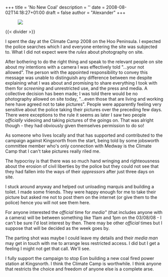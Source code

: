 +++
title = 'No New Coal'
description = ''
date = 2008-08-02T14:18:27+01:00
draft = false
author = "Alexander"
+++

<figure style="text-align: center">
  <img style="display:block;margin:auto" src="https://i.ibb.co/JW7RDFJ8/eon-foff.jpg">
</figure>

{{< divider >}}
 
 I spent the day at the Climate Camp 2008 on the Hoo Peninsula. I expected the police searches which I and everyone entering the site was subjected to. What I did not expect were the *rules* about photography on site.

After bothering to do the right thing and speak to the relevant people on site about my intentions with a camera I was effectively told "...your not allowed". The person with the appointed responsibility to convey this message was unable to distinguish any difference between me despite explaining what I was about and promising to share everything I took with them for *screening* and unrestricted use, and the press and media. A collective decision has been made; I was told there would be no photography allowed on site today, "...even those that are living and working here have agreed not to take pictures". People were apparently feeling very sensitive about the police taking their pictures over the preceding few days. There were exceptions to the rule it seems as later I saw two people *officially* videoing and taking pictures of the goings on. That was alright though - they had obviously given themselves permission to do so!

As someone who lives locally and that has supported and contributed to the campaign against Kingsnorth from the start, being told by some jobsworth committee member who's only connection with Medway is the Climate Camp that I can't take pictures really riled me.

The hypocrisy is that there was so much hand wringing and righteousness about the erosion of civil liberties by the police but they could not see that they had fallen into the ways of their *oppressors* after just three days on site.

I stuck around anyway and helped out unloading marquis and building a toilet. I made some friends. They were happy enough for me to take their picture but asked me not to post them on the internet (or give them to the police) hence you will not see them here. 

For anyone interested the *official* time for *media"* (that includes anyone with a camera) will be between something like 11am and 1pm on the 03/08/08 - I can't be sure I'd lost interest by then. There may be other *official* times but I suppose that will be decided as the week goes by. 

The parting shot was maybe I could leave my details and their *media man* may get in touch with me to arrange less restricted access. I did but I get a feeling I might not get that call. We'll see.

I fully support the campaign to stop Eon building a new coal fired power station at Kingsnorth. I think the Climate Camp is worthwhile. I think anyone that restricts the choice and freedom of anyone else is a complete arse. 